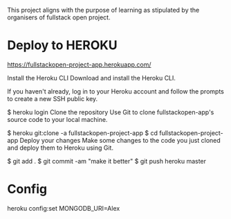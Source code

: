 This project aligns with the purpose of learning as stipulated by the organisers of fullstack open project.

# Deploy to HEROKU 

https://fullstackopen-project-app.herokuapp.com/

Install the Heroku CLI
Download and install the Heroku CLI.

If you haven't already, log in to your Heroku account and follow the prompts to create a new SSH public key.

$ heroku login
Clone the repository
Use Git to clone fullstackopen-app's source code to your local machine.

$ heroku git:clone -a fullstackopen-project-app
$ cd fullstackopen-project-app
Deploy your changes
Make some changes to the code you just cloned and deploy them to Heroku using Git.

$ git add .
$ git commit -am "make it better"
$ git push heroku master
# Config
heroku config:set MONGODB_URI=Alex